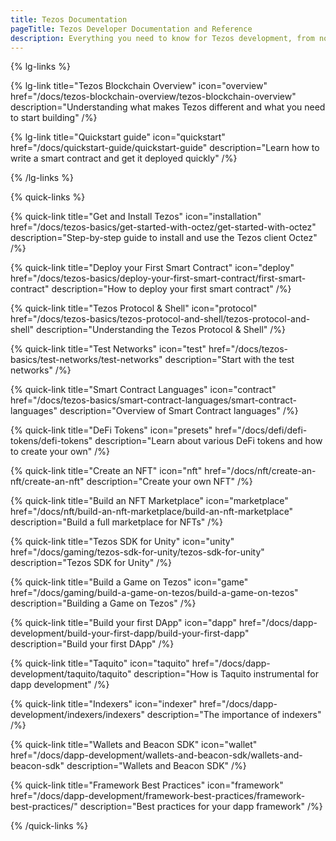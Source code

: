 ```yaml
---
title: Tezos Documentation
pageTitle: Tezos Developer Documentation and Reference
description: Everything you need to know for Tezos development, from novice to expert. Learn how to build your next Game, NFT, or DeFi dapp here. Learn how to launch a Tezos baker or implement smart rollups on Tezos.
---
```


{% lg-links %}

{% lg-link title="Tezos Blockchain Overview" icon="overview" href="/docs/tezos-blockchain-overview/tezos-blockchain-overview" description="Understanding what makes Tezos different and what you need to start building" /%}

{% lg-link title="Quickstart guide" icon="quickstart" href="/docs/quickstart-guide/quickstart-guide" description="Learn how to write a smart contract and get it deployed quickly" /%}

{% /lg-links %}

{% quick-links %}

{% quick-link title="Get and Install Tezos" icon="installation" href="/docs/tezos-basics/get-started-with-octez/get-started-with-octez" description="Step-by-step guide to install and use the Tezos client Octez" /%}

{% quick-link title="Deploy your First Smart Contract" icon="deploy" href="/docs/tezos-basics/deploy-your-first-smart-contract/first-smart-contract" description="How to deploy your first smart contract" /%}

{% quick-link title="Tezos Protocol & Shell" icon="protocol" href="/docs/tezos-basics/tezos-protocol-and-shell/tezos-protocol-and-shell" description="Understanding the Tezos Protocol & Shell" /%}

{% quick-link title="Test Networks" icon="test" href="/docs/tezos-basics/test-networks/test-networks" description="Start with the test networks" /%}

{% quick-link title="Smart Contract Languages" icon="contract" href="/docs/tezos-basics/smart-contract-languages/smart-contract-languages" description="Overview of Smart Contract languages" /%}

{% quick-link title="DeFi Tokens" icon="presets" href="/docs/defi/defi-tokens/defi-tokens" description="Learn about various DeFi tokens and how to create your own" /%}

{% quick-link title="Create an NFT" icon="nft" href="/docs/nft/create-an-nft/create-an-nft" description="Create your own NFT" /%}

{% quick-link title="Build an NFT Marketplace" icon="marketplace" href="/docs/nft/build-an-nft-marketplace/build-an-nft-marketplace" description="Build a full marketplace for NFTs" /%}

{% quick-link title="Tezos SDK for Unity" icon="unity" href="/docs/gaming/tezos-sdk-for-unity/tezos-sdk-for-unity" description="Tezos SDK for Unity" /%}

{% quick-link title="Build a Game on Tezos" icon="game" href="/docs/gaming/build-a-game-on-tezos/build-a-game-on-tezos" description="Building a Game on Tezos" /%}

{% quick-link title="Build your first DApp" icon="dapp" href="/docs/dapp-development/build-your-first-dapp/build-your-first-dapp" description="Build your first DApp" /%}

{% quick-link title="Taquito" icon="taquito" href="/docs/dapp-development/taquito/taquito" description="How is Taquito instrumental for dapp development" /%}

{% quick-link title="Indexers" icon="indexer" href="/docs/dapp-development/indexers/indexers" description="The importance of indexers" /%}

{% quick-link title="Wallets and Beacon SDK" icon="wallet" href="/docs/dapp-development/wallets-and-beacon-sdk/wallets-and-beacon-sdk" description="Wallets and Beacon SDK" /%}

{% quick-link title="Framework Best Practices" icon="framework" href="/docs/dapp-development/framework-best-practices/framework-best-practices/" description="Best practices for your dapp framework" /%}

{% /quick-links %}
